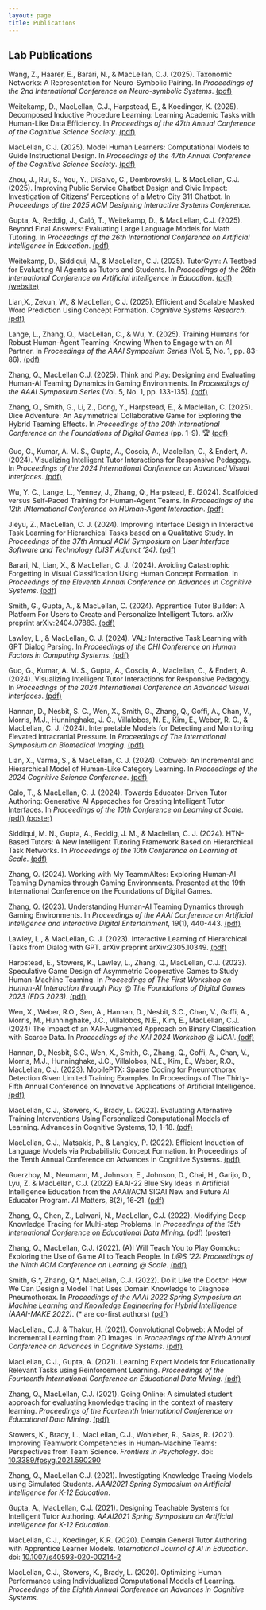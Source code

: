 ```yaml
---
layout: page
title: Publications
---
```


## Lab Publications

Wang, Z., Haarer, E., Barari, N., & MacLellan, C.J. (2025). Taxonomic Networks: A Representation for Neuro-Symbolic Pairing. In _Proceedings of the 2nd International Conference on Neuro-symbolic Systems_. [(pdf)][wang-neus-25]

Weitekamp, D., MacLellan, C.J., Harpstead, E., & Koedinger, K. (2025). Decomposed Inductive Procedure Learning: Learning Academic Tasks with Human-Like Data Efficiency. In _Proceedings of the 47th Annual Conference of the Cognitive Science Society_. [(pdf)][weitekamp-cogsci-25]

MacLellan, C.J. (2025). Model Human Learners: Computational Models to Guide Instructional Design. In _Proceedings of the 47th Annual Conference of the Cognitive Science Society_. [(pdf)][maclellan-cogsci-25]

Zhou, J., Rui, S., You, Y., DiSalvo, C., Dombrowski, L. & MacLellan, C.J. (2025). Improving Public Service Chatbot Design and Civic Impact: Investigation of Citizens’ Perceptions of a Metro City 311 Chatbot. In _Proceedings of the 2025 ACM Designing Interactive Systems Conference_.

Gupta, A., Reddig, J., Caló, T., Weitekamp, D., & MacLellan, C.J. (2025). Beyond Final Answers: Evaluating Large Language Models for Math Tutoring. In _Proceedings of the 26th International Conference on Artificial Intelligence in Education_. [(pdf)][gupta-aied-25]

Weitekamp, D., Siddiqui, M., & MacLellan, C.J. (2025). TutorGym: A Testbed for Evaluating AI Agents as Tutors and Students. In _Proceedings of the 26th International Conference on Artificial Intelligence in Education_. [(pdf)][weitekamp-aied-25] [(website)][tutorgym-website]

Lian,X., Zekun, W., & MacLellan, C.J. (2025). Efficient and Scalable Masked Word Prediction Using Concept Formation. _Cognitive Systems Research_. [(pdf)][lian-csr-25]

Lange, L., Zhang, Q., MacLellan, C., & Wu, Y. (2025). Training Humans for Robust Human-Agent Teaming: Knowing When to Engage with an AI Partner. In _Proceedings of the AAAI Symposium Series_ (Vol. 5, No. 1, pp. 83-86). [(pdf)][lange-aaai-sss-25]

Zhang, Q., MacLellan C.J. (2025). Think and Play: Designing and Evaluating Human-AI Teaming Dynamics in Gaming Environments. In _Proceedings of the AAAI Symposium Series_ (Vol. 5, No. 1, pp. 133-135). [(pdf)][zhang-aaai-sss-25]

Zhang, Q., Smith, G., Li, Z., Dong, Y., Harpstead, E., & Maclellan, C. (2025). Dice Adventure: An Asymmetrical Collaborative Game for Exploring the Hybrid Teaming Effects. In _Proceedings of the 20th International Conference on the Foundations of Digital Games_ (pp. 1-9). 🏆 [(pdf)][zhang-fdg-25] [<i class="fab fa-youtube"></i>][zhang-fdg-25-talk]

Guo, G., Kumar, A. M. S., Gupta, A., Coscia, A., Maclellan, C., & Endert, A. (2024).
Visualizing Intelligent Tutor Interactions for Responsive Pedagogy. In _Proceedings
of the 2024 International Conference on Advanced Visual Interfaces_. [(pdf)][guo-avi-24]

Wu, Y. C., Lange, L., Yenney, J., Zhang, Q., Harpstead, E. (2024). Scaffolded versus
Self-Paced Training for Human-Agent Teams. In _Proceedings of the 12th INternational
Conference on HUman-Agent Interaction_. [(pdf)][wu-hai-2024]

Jieyu, Z., MacLellan, C. J. (2024). Improving Interface Design in Interactive Task 
Learning for Hierarchical Tasks based on a Qualitative Study. In _Proceedings of the
37th Annual ACM Symposium on User Interface Software and Technology
(UIST Adjunct ’24)_. [(pdf)][jieyu-uist-24]

Barari, N., Lian, X., & MacLellan, C. J. (2024). Avoiding Catastrophic Forgetting in
Visual Classification Using Human Concept Formation. In _Proceedings of the Eleventh
Annual Conference on Advances in Cognitive Systems_. [(pdf)][barari-forget-preprint]

Smith, G., Gupta, A., & MacLellan, C. (2024). Apprentice Tutor Builder: A Platform For
Users to Create and Personalize Intelligent Tutors. arXiv preprint arXiv:2404.07883.
[(pdf)][smith-atb-preprint]

Lawley, L., & MacLellan, C. J. (2024). VAL: Interactive Task Learning with GPT Dialog
Parsing. In _Proceedings of the CHI Conference on Human Factors in Computing Systems_.
[(pdf)][lawley-chi-24] [<i class="fab fa-youtube"></i>][lawley-chi-24-vid]

Guo, G., Kumar, A. M. S., Gupta, A., Coscia, A., Maclellan, C., & Endert, A. (2024).
Visualizing Intelligent Tutor Interactions for Responsive Pedagogy. In _Proceedings of
the 2024 International Conference on Advanced Visual Interfaces_. [(pdf)][guo-avi-24]

Hannan, D., Nesbit, S. C., Wen, X., Smith, G., Zhang, Q., Goffi, A., Chan, V., Morris,
M.J., Hunninghake, J. C., Villalobos, N. E., Kim, E., Weber, R. O., & MacLellan, C. J.
(2024). Interpretable Models for Detecting and Monitoring Elevated Intracranial Pressure.
In _Proceedings of The International Symposium on Biomedical Imaging_. [(pdf)][hannan-isbi-24]

Lian, X., Varma, S., & MacLellan, C. J. (2024). Cobweb: An Incremental and Hierarchical
Model of Human-Like Category Learning. In _Proceedings of the 2024 Cognitive Science
Conference_. [(pdf)][lian-cogsci-24]

Calo, T., & MacLellan, C. J. (2024). Towards Educator-Driven Tutor Authoring: Generative
AI Approaches for Creating Intelligent Tutor Interfaces. In _Proceedings of the 10th
Conference on Learning at Scale_. [(pdf)][calo-las-24] [(poster)][calo-las-24-poster]

Siddiqui, M. N., Gupta, A., Reddig, J. M., & Maclellan, C. J. (2024). HTN-Based Tutors:
A New Intelligent Tutoring Framework Based on Hierarchical Task Networks. In _Proceedings
of the 10th Conference on Learning at Scale_. [(pdf)][siddiqui-las-24]

Zhang, Q. (2024). Working with My TeammAItes: Exploring Human-AI Teaming Dynamics
through Gaming Environments. Presented at the 19th International Conference on the
Foundations of Digital Games.

Zhang, Q. (2023). Understanding Human-AI Teaming Dynamics through Gaming Environments.
In _Proceedings of the AAAI Conference on Artificial Intelligence and Interactive
Digital Entertainment_, 19(1), 440-443. [(pdf)][zhang-aiide-23]

Lawley, L., & MacLellan, C. J. (2023). Interactive Learning of Hierarchical
Tasks from Dialog with GPT. arXiv preprint arXiv:2305.10349. [(pdf)][lawley-val-preprint]

Harpstead, E., Stowers, K., Lawley, L., Zhang, Q., MacLellan, C.J. (2023). Speculative
Game Design of Asymmetric Cooperative Games to Study Human-Machine Teaming. In _Proceedings
of The First Workshop on Human-AI Interaction through Play @ The Foundations of Digital Games
2023 (FDG 2023)_. [(pdf)][harpstead-fdg-23]

Wen, X., Weber, R.O., Sen, A., Hannan, D., Nesbit, S.C., Chan, V., Goffi, A., Morris,
M., Hunninghake, J.C., Villalobos, N.E., Kim, E., MacLellan, C.J. (2024) The Impact of an
XAI-Augmented Approach on Binary Classification with Scarce Data. In _Proceedings of the
XAI 2024 Workshop @ IJCAI_. [(pdf)][wen-ijaied-xai-24]

Hannan, D., Nesbit, S.C., Wen, X., Smith, G., Zhang, Q., Goffi, A., Chan, V., Morris, M.J., 
Hunninghake, J.C., Villalobos, N.E., Kim, E., Weber, R.O., MacLellan, C.J. (2023). 
MobilePTX: Sparse Coding for Pneumothorax Detection Given Limited Training Examples. In Proceedings
of The Thirty-Fifth Annual Conference on Innovative Applications of Artificial Intelligence.
[(pdf)][hannan-iaai-23] [<i class="fab fa-youtube"></i>][hannan-iaai-23-video]

MacLellan, C.J., Stowers, K., Brady, L. (2023). Evaluating Alternative Training Interventions
Using Personalized Computational Models of Learning. Advances in Cognitive Systems, 10, 1-18. 
[(pdf)][maclellan-acs-journal-22]

MacLellan, C.J., Matsakis, P., & Langley, P. (2022). Efficient Induction of Language Models
via Probabilistic Concept Formation. In Proceedings of the Tenth Annual Conference on
Advances in Cognitive Systems. [(pdf)][maclellan-acs-22] [<i class="fab fa-youtube"></i>][maclellan-acs-22-video]

Guerzhoy, M., Neumann, M., Johnson, E., Johnson, D., Chai, H., Garijo, D., Lyu, Z. &
MacLellan, C.J. (2022) EAAI-22 Blue Sky Ideas in Artificial Intelligence Education from
the AAAI/ACM SIGAI New and Future AI Educator Program. AI Matters, 8(2), 16-21.
[(pdf)][ai-matters-22]

Zhang, Q., Chen, Z., Lalwani, N., MacLellan, C.J. (2022). Modifying Deep Knowledge Tracing
for Multi-step Problems. In _Proceedings of the 15th International Conference on Educational
Data Mining_. [(pdf)][zhang-edm-22-paper] [(poster)][zhang-edm-22-poster] [<i class="fab fa-youtube"></i>][zhang-edm-22-video]

Zhang, Q., MacLellan, C.J. (2022). (A)I Will Teach You to Play Gomoku: Exploring the
Use of Game AI to Teach People. In _L@S '22: Proceedings of the Ninth ACM Conference
on Learning @ Scale_. [(pdf)][zhang-las-22-paper] [<i class="fab fa-youtube"></i>][zhang-las-22-talk-and-paper]

Smith, G.\*, Zhang, Q.\*, MacLellan, C.J. (2022). Do it Like the Doctor: How We Can
Design a Model That Uses Domain Knowledge to Diagnose Pneumothorax.
In _Proceedings of the AAAI 2022 Spring Symposium on Machine Learning and Knowledge Engineering for
Hybrid Intelligence (AAAI-MAKE 2022)_.
(\* are co-first authors) [(pdf)][smith-make-22] [<i class="fab fa-youtube"></i>][smith-make-22-talk]

MacLellan., C.J. & Thakur, H. (2021). Convolutional Cobweb: A Model of Incremental Learning from 2D Images.
In _Proceedings of the Ninth Annual Conference on Advances in Cognitive Systems_.
[(pdf)][maclellan-acs-21] [<i class="fab fa-youtube"></i>][maclellan-acs-21-talk]

MacLellan, C.J., Gupta, A. (2021). Learning Expert Models for
Educationally Relevant Tasks using Reinforcement Learning.
_Proceedings of the Fourteenth International Conference on Educational
Data Mining_. [(pdf)][maclellan-edm-2021] [<i class="fab fa-youtube"></i>][maclellan-edm-2021-talk]

Zhang, Q., MacLellan, C.J. (2021). Going Online: A simulated student approach for evaluating
knowledge tracing in the context of mastery learning. _Proceedings of the Fourteenth
International Conference on Educational Data Mining_. [(pdf)][zhang-edm-2021] [<i class="fab fa-youtube"></i>][zhang-edm-2021-talk]

Stowers, K., Brady, L., MacLellan, C.J., Wohleber, R., Salas, R. (2021).
Improving Teamwork Competencies in Human-Machine Teams: Perspectives from Team
Science. _Frontiers in Psychology_. doi: [10.3389/fpsyg.2021.590290][stowers-2021]

Zhang, Q., MacLellan C.J. (2021). Investigating Knowledge Tracing Models
using Simulated Students. _AAAI2021 Spring Symposium on Artificial
Intelligence for K-12 Education_. [<i class="far fa-file-pdf"></i>][zhang-aaai-2021]
[<i class="fab fa-youtube"></i>][zhang-aaai-2021-talk]

Gupta, A., MacLellan, C.J. (2021). Designing Teachable Systems for
Intelligent Tutor Authoring. _AAAI2021 Spring Symposium on Artificial
Intelligence for K-12 Education_. [<i class="far fa-file-pdf"></i>][gupta-aaai-2021]
[<i class="fab fa-youtube"></i>][gupta-aaai-2021-talk]

MacLellan, C.J., Koedinger, K.R. (2020). Domain General Tutor Authoring
with Apprentice Learner Models. _International Journal of AI in Education_. 
doi: [10.1007/s40593-020-00214-2][maclellan-ijaied-2020-doi]
[<i class="far fa-file-pdf"></i>][maclellan-ijaied-2020] [<i class="fab fa-youtube"></i>][ijaied-aied21-talk]

MacLellan, C.J., Stowers, K., Brady, L. (2020). Optimizing Human 
Performance using Individualized Computational Models of Learning. 
_Proceedings of the Eighth Annual Conference on Advances in
Cognitive Systems_. [<i class="far fa-file-pdf"></i>][maclellan-acs-2020]
[<i class="fab fa-youtube"></i>][maclellan-2020-acs-talk]

[weitekamp-cogsci-25]: https://arxiv.org/abs/2505.10422
[wang-neus-25]: https://arxiv.org/abs/2505.24601
[maclellan-cogsci-25]: https://doi.org/10.48550/arXiv.2502.02456
[gupta-aied-25]: https://doi.org/10.48550/arXiv.2503.16460
[weitekamp-aied-25]: https://arxiv.org/abs/2505.01563
[tutorgym-website]: https://tutorgym.ai
[lian-csr-25]: https://doi.org/10.1016/j.cogsys.2025.101371
[lange-aaai-sss-25]: https://ojs.aaai.org/index.php/AAAI-SS/article/view/35563
[zhang-aaai-sss-25]: https://ojs.aaai.org/index.php/AAAI-SS/article/view/35579
[zhang-fdg-25]: https://dl.acm.org/doi/10.1145/3723498.3723793
[zhang-fdg-25-talk]:https://www.youtube.com/watch?v=42vFFzvKdjA
[wen-ijaied-xai-24]: https://arxiv.org/abs/2407.06206
[guo-avi-24]: https://dl.acm.org/doi/abs/10.1145/3656650.3656667
[wu-hai-2024]: https://camps.aptaracorp.com/ACM_PMS/PMS/ACM/HAI24/42/016037a4-6644-11ef-ada9-16bb50361d1f/OUT/hai24-42.html
[jieyu-uist-24]: https://dl.acm.org/doi/10.1145/3672539.3686326
[barari-forget-preprint]: https://arxiv.org/abs/2402.16933
[smith-atb-preprint]: https://arxiv.org/abs/2404.07883
[guo-avi-24]: https://dl.acm.org/doi/abs/10.1145/3656650.3656667
[lawley-chi-24]: https://dl.acm.org/doi/10.1145/3613904.3641915
[lawley-chi-24-vid]: https://dl.acm.org/doi/10.1145/3613904.3641915#sec-supp
[hannan-isbi-24]: https://arxiv.org/abs/2403.02236
[lian-cogsci-24]: https://arxiv.org/abs/2403.03835
[calo-las-24]: https://arxiv.org/abs/2405.14713
[calo-las-24-poster]: /files/Calo_AI-Builder_Poster.pdf
[siddiqui-las-24]: https://arxiv.org/abs/2405.14716
[zhang-aiide-23]: https://ojs.aaai.org/index.php/AIIDE/article/view/27541
[lawley-val-chi-preprint]: https://arxiv.org/abs/2310.01627
[lawley-val-preprint]: https://arxiv.org/abs/2305.10349
[maclellan-acs-journal-22]: https://chrismaclellan.com/media/publications/maclellan-acs-journal-2022.pdf
[hannan-iaai-23-video]: https://youtu.be/7ex8qQT5xSs
[hannan-iaai-23]: https://arxiv.org/abs/2212.03282
[harpstead-fdg-23]: https://doi.org/10.1145/3582437.3587200
[maclellan-acs-22-video]: https://www.youtube.com/watch?v=ACTJaLlup-I
[maclellan-acs-22]: https://chrismaclellan.com/media/publications/maclellan-acs-22.pdf
[ai-matters-22]: https://sigai.acm.org/static/aimatters/8-2/AIMatters-8-2-04-Guerzhoy.pdf
[zhang-edm-22-video]: https://www.youtube.com/watch?v=pSmxlBQC76g
[zhang-edm-22-poster]: https://chrismaclellan.com/media/publications/zhang-edm-22-poster.pdf
[zhang-edm-22-paper]: https://educationaldatamining.org/edm2022/proceedings/2022.EDM-posters.82/2022.EDM-posters.82.pdf
[zhang-las-22-paper]: https://dl.acm.org/doi/pdf/10.1145/3491140.3528331
[zhang-las-22-talk-and-paper]: https://dl.acm.org/doi/10.1145/3491140.3528331
[smith-make-22-talk]: https://www.youtube.com/watch?v=hKtjlMX9n0c
[smith-make-22]: https://doi.org/10.48550/arXiv.2205.12159
[maclellan-acs-21-talk]: https://youtu.be/YJPrrfdRxQ8
[maclellan-acs-21]: https://chrismaclellan.com/media/publications/MacLellan-ACS-21.pdf
[zhang-edm-2021-talk]: https://www.youtube.com/watch?v=NwmeShqfOI4
[maclellan-edm-2021-talk]: https://www.youtube.com/watch?v=WD3fujvp86Q
[ijaied-aied21-talk]: https://www.youtube.com/watch?v=_5x8JyJYkHU
[stowers-2021]: https://doi.org/10.3389/fpsyg.2021.590290
[maclellan-edm-2021]: https://chrismaclellan.com/media/publications/MacLellan-EDM-2021.pdf
[zhang-edm-2021]: https://chrismaclellan.com/media/publications/Zhang-EDM-2021.pdf
[zhang-aaai-2021-talk]: https://www.youtube.com/watch?v=a5ssnJp_EYo&list=PLCs_ylKds0dNXo8kd8eHRDZK2KbCBcL27&index=13
[zhang-aaai-2021]: /files/Investigating-Knowledge-Tracing-Models-using-Simulated-Students.pdf
[gupta-aaai-2021-talk]: https://www.youtube.com/watch?v=UV7r9yvz5I0&list=PLCs_ylKds0dNXo8kd8eHRDZK2KbCBcL27&index=12
[gupta-aaai-2021]: /files/Designing-Teachable-Systems-for-Intelligent-Tutor-Authoring.pdf
[maclellan-ijaied-2020]: https://link.springer.com/content/pdf/10.1007/s40593-020-00214-2.pdf
[maclellan-ijaied-2020-doi]: https://dx.doi.org/10.1007/s40593-020-00214-2
[maclellan-2020-acs-talk]: https://www.youtube.com/watch?v=LpjXd2Xlqpo
[maclellan-acs-2020]: https://chrismaclellan.com/media/publications/MacLellan-ACS-2020.pdf
